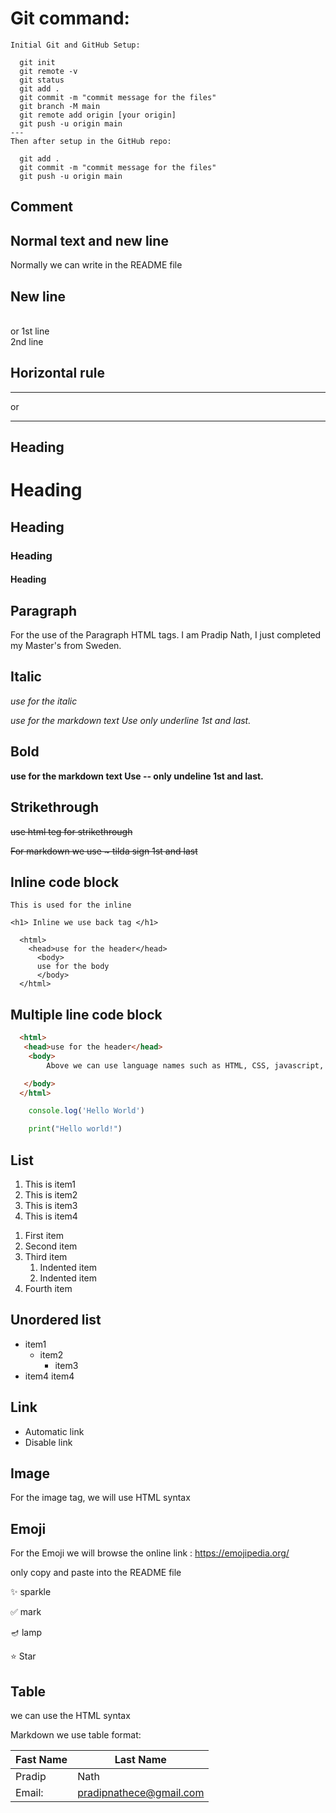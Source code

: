 # Git command: 

```sourceCode console
Initial Git and GitHub Setup:

  git init
  git remote -v
  git status
  git add .
  git commit -m "commit message for the files"
  git branch -M main
  git remote add origin [your origin]
  git push -u origin main
---
Then after setup in the GitHub repo:

  git add .
  git commit -m "commit message for the files"
  git push -u origin main

 ```


## Comment
<!-- Markdown uses the HTML code for everything -->
## Normal text and new line
Normally we can write in the README file
## New line
<br>
or 
1st line <br> 2nd line

## Horizontal rule

<hr/>
or 

---

## Heading

# Heading
## Heading
### Heading
#### Heading


## Paragraph

<p> For the use of the Paragraph HTML tags. I am Pradip Nath, I just completed my Master's from Sweden. </p>

## Italic

<i> use for the italic </i>

_use for the markdown text Use only underline 1st and last._

## Bold

__use for the markdown text Use -- only undeline 1st and last.__

## Strikethrough

<del>use html teg for strikethrough</del>

~~For markdown we use ~ tilda sign 1st and last~~ 

## Inline code block

`This is used for the inline`  

`<h1> Inline we use back tag </h1>`

```
  <html>
    <head>use for the header</head>
      <body> 
      use for the body 
      </body>
  </html> 
 ```

## Multiple line code block

```html
  <html>
   <head>use for the header</head>
    <body> 
        Above we can use language names such as HTML, CSS, javascript, Linux, Matlab, Python 

   </body>
  </html>
``` 


```javascript
    console.log('Hello World')
```

```python
    print("Hello world!")
```

## List
<ol>
    <li>This is item1 </li>
    <li>This is item2 </li>
    <li>This is item3 </li>
    <li>This is item4 </li>
</ol>

1. First item
2. Second item
3. Third item
    1. Indented item
    2. Indented item
4. Fourth item

## Unordered list

- item1
    - item2
        - item3
- item4
 item4


## Link

- Automatic link
- Disable link

##  Image

For the image tag, we will use HTML syntax 


## Emoji

For the Emoji we will browse the online link : 
https://emojipedia.org/

only copy and paste into the README file

✨ sparkle

✅ mark

🪔  lamp

⭐  Star

## Table 
we can use the HTML syntax

Markdown we use table format:

| Fast Name | Last Name |
| ---- | ---- |
| Pradip | Nath |
| Email: | pradipnathece@gmail.com |

